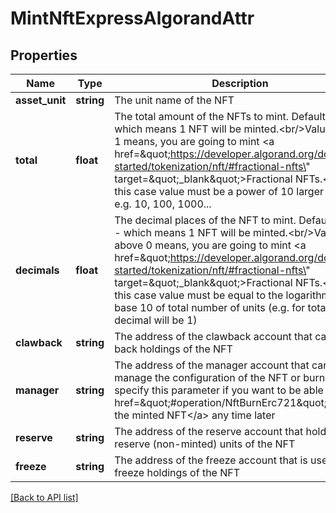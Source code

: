 # MintNftExpressAlgorandAttr

## Properties

Name | Type | Description | Notes
------------ | ------------- | ------------- | -------------
**asset_unit** | **string** | The unit name of the NFT | [optional]
**total** | **float** | The total amount of the NFTs to mint. Defaults to 1 - which means 1 NFT will be minted.&lt;br/&gt;Value above 1 means, you are going to mint &lt;a href&#x3D;\&quot;https://developer.algorand.org/docs/get-started/tokenization/nft/#fractional-nfts\&quot; target&#x3D;\&quot;_blank\&quot;&gt;Fractional NFTs.&lt;/a&gt;In this case value must be a power of 10 larger than 1 e.g. 10, 100, 1000... | [optional] [default to 1]
**decimals** | **float** | The decimal places of the NFT to mint. Defaults to 0 - which means 1 NFT will be minted.&lt;br/&gt;Value above 0 means, you are going to mint &lt;a href&#x3D;\&quot;https://developer.algorand.org/docs/get-started/tokenization/nft/#fractional-nfts\&quot; target&#x3D;\&quot;_blank\&quot;&gt;Fractional NFTs.&lt;/a&gt;In this case value must be equal to the logarithm in base 10 of total number of units (e.g. for total &#x3D; 10, decimal will be 1) | [optional] [default to 0]
**clawback** | **string** | The address of the clawback account that can claw back holdings of the NFT | [optional]
**manager** | **string** | The address of the manager account that can manage the configuration of the NFT or burn it; specify this parameter if you want to be able to &lt;a href&#x3D;\&quot;#operation/NftBurnErc721\&quot;&gt;burn the minted NFT&lt;/a&gt; any time later | [optional]
**reserve** | **string** | The address of the reserve account that holds the reserve (non-minted) units of the NFT | [optional]
**freeze** | **string** | The address of the freeze account that is used to freeze holdings of the NFT | [optional]

[[Back to API list]](../../README.md#api-endpoints)
